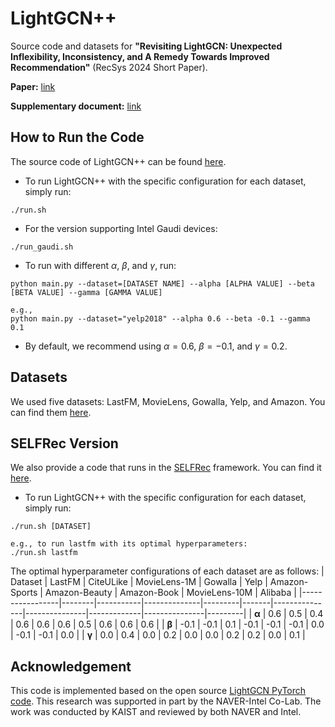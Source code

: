 # LightGCN++
Source code and datasets for **"Revisiting LightGCN: Unexpected Inflexibility, Inconsistency, and A Remedy Towards Improved Recommendation"** (RecSys 2024 Short Paper). 

****Paper:**** [link](https://dl.acm.org/doi/10.1145/3640457.3688176)

****Supplementary document:**** [link](supplementary_document.pdf)


## How to Run the Code
The source code of LightGCN++ can be found [here](code).

* To run LightGCN++ with the specific configuration for each dataset, simply run:
```
./run.sh
```

* For the version supporting Intel Gaudi devices:
```
./run_gaudi.sh
```

* To run with different $\alpha$, $\beta$, and $\gamma$, run:
```
python main.py --dataset=[DATASET NAME] --alpha [ALPHA VALUE] --beta [BETA VALUE] --gamma [GAMMA VALUE]

e.g.,
python main.py --dataset="yelp2018" --alpha 0.6 --beta -0.1 --gamma 0.1
```
* By default, we recommend using $\alpha=0.6$, $\beta=-0.1$, and $\gamma=0.2$.


## Datasets
We used five datasets: LastFM, MovieLens, Gowalla, Yelp, and Amazon. You can find them [here](data).

## SELFRec Version
We also provide a code that runs in the [SELFRec](https://github.com/Coder-Yu/SELFRec) framework. You can find it [here](SELFRec).

* To run LightGCN++ with the specific configuration for each dataset, simply run:
```
./run.sh [DATASET]

e.g., to run lastfm with its optimal hyperparameters:
./run.sh lastfm
```

The optimal hyperparameter configurations of each dataset are as follows:
| Dataset         | LastFM | CiteULike | MovieLens-1M | Gowalla | Yelp  | Amazon-Sports | Amazon-Beauty | Amazon-Book | MovieLens-10M | Alibaba |
|-----------------|--------|-----------|--------------|---------|-------|---------------|---------------|-------------|---------------|---------|
| **α**           | 0.6    | 0.5       | 0.4          | 0.6     | 0.6   | 0.6           | 0.5           | 0.6         | 0.6           | 0.6     |
| **β**           | -0.1   | -0.1      | 0.1          | -0.1    | -0.1  | -0.1          | 0.0           | -0.1        | -0.1          | 0.0     |
| **γ**           | 0.0    | 0.4       | 0.0          | 0.2     | 0.0   | 0.0           | 0.2           | 0.2         | 0.0           | 0.1     |


## Acknowledgement
This code is implemented based on the open source [LightGCN PyTorch code](https://github.com/gusye1234/LightGCN-PyTorch).
This research was supported in part by the NAVER-Intel Co-Lab.
The work was conducted by KAIST and reviewed by both NAVER and Intel.
